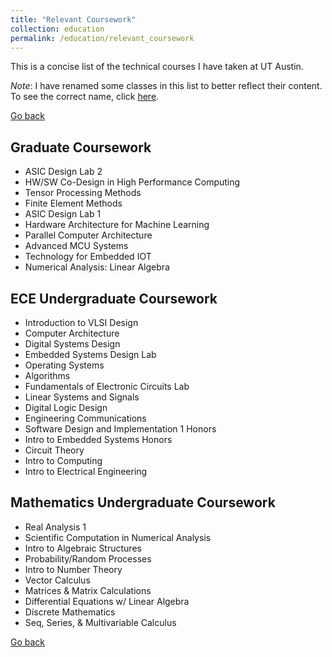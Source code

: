 ```yaml
---
title: "Relevant Coursework"
collection: education
permalink: /education/relevant_coursework
---
```


This is a concise list of the technical courses I have taken at UT Austin.

_Note_: I have renamed some classes in this list to better reflect their content. To see the correct name, click [here](./coursework_by_semester).

[Go back](../education/)

Graduate Coursework
------
- ASIC Design Lab 2
- HW/SW Co-Design in High Performance Computing
- Tensor Processing Methods
- Finite Element Methods
- ASIC Design Lab 1
- Hardware Architecture for Machine Learning
- Parallel Computer Architecture
- Advanced MCU Systems
- Technology for Embedded IOT
- Numerical Analysis: Linear Algebra

ECE Undergraduate Coursework
------
- Introduction to VLSI Design
- Computer Architecture
- Digital Systems Design
- Embedded Systems Design Lab
- Operating Systems
- Algorithms
- Fundamentals of Electronic Circuits Lab
- Linear Systems and Signals
- Digital Logic Design
- Engineering Communications
- Software Design and Implementation 1 Honors
- Intro to Embedded Systems Honors
- Circuit Theory
- Intro to Computing
- Intro to Electrical Engineering

Mathematics Undergraduate Coursework
------
- Real Analysis 1
- Scientific Computation in Numerical Analysis
- Intro to Algebraic Structures
- Probability/Random Processes
- Intro to Number Theory
- Vector Calculus
- Matrices & Matrix Calculations
- Differential Equations w/ Linear Algebra
- Discrete Mathematics
- Seq, Series, & Multivariable Calculus

[Go back](../education/)